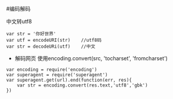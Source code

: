 #编码解码

中文转utf8

```
var str = '你好世界'
var utf = encodeURI(str)	//utf8码
var str = decodeURi(utf)	//中文
```

- 解码网页
使用encoding.convert(src, 'tocharset', 'fromcharset')
```
var encoding = require('encoding')
var superagent = require('superagent')
var superagent.get(url).end(function(err, res){
	var str = encoding.convert(res.text,'utf8','gbk')
})
```